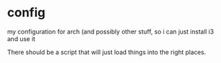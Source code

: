 # config
my configuration for arch (and possibly other stuff, so i can just install i3 and use it

There should be a script that will just load things into the right places. 

